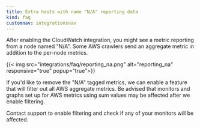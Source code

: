 ```yaml
---
title: Extra hosts with name "N/A" reporting data
kind: faq
customnav: integrationsnav
---
```


After enabling the CloudWatch integration, you might see a metric reporting from a node named "N/A". Some AWS crawlers send an aggregate metric in addition to the per-node metrics.

{{< img src="integrations/faq/reporting_na.png" alt="reporting_na" responsive="true" popup="true">}}

If you'd like to remove the "N/A" tagged metrics, we can enable a feature that will filter out all AWS aggregate metrics. Be advised that monitors and graphs set up for AWS metrics using sum values may be affected after we enable filtering.

Contact support to enable filtering and check if any of your monitors will be affected.

 